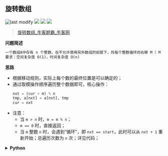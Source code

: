 ## 旋转数组
<!--START_SECTION:badge-->

![last modify](https://img.shields.io/static/v1?label=last%20modify&message=2022-10-14%2014%3A59%3A33&color=yellowgreen&style=flat-square)
[![](https://img.shields.io/static/v1?label=&message=%E4%B8%AD%E7%AD%89&color=yellow&style=flat-square)](../../../README.md#中等)
[![](https://img.shields.io/static/v1?label=&message=%E7%89%9B%E5%AE%A2&color=green&style=flat-square)](../../../README.md#牛客)
[![](https://img.shields.io/static/v1?label=&message=%E6%95%B0%E7%BB%84/%E7%9F%A9%E9%98%B5&color=blue&style=flat-square)](../../../README.md#数组矩阵)

<!--END_SECTION:badge-->
<!--info
tags: [数组]
source: 牛客
level: 中等
number: '0110'
name: 旋转数组
companies: []
-->

> [旋转数组_牛客题霸_牛客网](https://www.nowcoder.com/practice/e19927a8fd5d477794dac67096862042)

<summary><b>问题简述</b></summary>

```txt
一个数组A中存有 n 个整数，在不允许使用另外数组的前提下，将每个整数循环向右移 M（ M >=0）个位置。如果需要考虑程序移动数据的次数尽量少，要如何设计移动的方法？
要求：空间复杂度 O(1)，时间复杂度 O(n)
```

<!-- 
<details><summary><b>详细描述</b></summary>

```txt
```

</details>
-->

<!-- <div align="center"><img src="../../../_assets/xxx.png" height="300" /></div> -->

<summary><b>思路</b></summary>

- 根据移动规则，实际上每个数的最终位置是可以确定的；
- 通过取模操作顺序遍历整个数据即可，核心操作：
    ```python
    nxt = (cur + m) % n
    tmp, a[nxt] = a[nxt], tmp
    cur = nxt
    ```
- 注意：
    - 当 `m > n` 时，`m = m % n`；
    - `m == 0` 时，直接返回；
    - 当 `m` 整数 `n` 时，会遇到“循环”，即 `nxt == start`，此时可以从 `nxt + 1` 重新开始；总遍历次数为 `n` 次；详见代码；

<details><summary><b>Python</b></summary>

```python
class Solution:
    def solve(self , n: int, m: int, a: List[int]) -> List[int]:
        m = m % n
        
        if m == 0: return a
        # return a[(n-m)%n:] + a[:-m%n]
        
        start = cur = 0
        tmp = a[start]
        for _ in range(n):  # 循环 n 次
            nxt = (cur + m) % n  # 下一个位置
            if nxt == start:  # 遇到循环
                a[nxt] = tmp
                start = cur = nxt + 1
                tmp = a[start]
                continue
            tmp, a[nxt] = a[nxt], tmp
            cur = nxt
            
        return a
```

</details>

